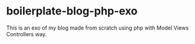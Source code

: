 # boilerplate-blog-php-exo
This is an exo of my blog made from scratch using php with Model Views Controllers way.
